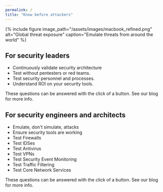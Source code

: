 ```yaml
---
permalink: /
title: "Know before attackers"
---
```


{% include figure image_path="/assets/images/macbook_refined.png" alt="Global threat exposure" caption="Emulate threats from around the world" %}

## For security leaders
* Continuously validate security architecture
* Test without pentesters or red teams.
* Test security personnel and processes.
* Understand ROI on your security tools.

These questions can be answered with the click of a button. See our blog for more info.

## For security engineers and architects
* Emulate, don't simulate, attacks
* Ensure security tools are working
* Test Firewalls
* Test IDSes
* Test Antivirus
* Test VPNs
* Test Security Event Monitoring
* Test Traffic Filtering
* Test Core Network Services

These questions can be answered with the click of a button. See our blog for more info.

<script charset="utf-8" type="text/javascript" src="//js.hsforms.net/forms/shell.js"></script>
<script>
  hbspt.forms.create({
	portalId: "8898112",
	formId: "2b1cfdb3-6618-4dd8-86e4-4786274c0d38"
});
</script>